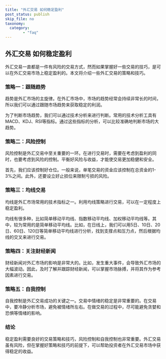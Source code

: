 ```yaml
---
title: "外汇交易 如何稳定盈利"
post_status: publish
skip_file: no
taxonomy:
  category:
        - "faq"
---
```


## 外汇交易 如何稳定盈利

外汇交易一直都是一件有风险的交易方式，然而如果掌握好一些交易的技巧，是可以在外汇交易市场上稳定盈利的。本文将介绍一些外汇交易的策略和技巧。

### 策略一：跟随趋势

趋势是外汇市场的主旋律。在外汇市场中，市场的趋势经常会持续非常长的时间，所以我们可以通过跟随市场趋势来获取稳定的利润。

为了判断市场趋势，我们可以通过技术分析来进行判断。常用的技术分析工具有MACD、KDJ、RSI等指标。通过这些指标的分析，可以比较准确地判断市场的大趋势。

### 策略二：风险控制

风险控制是外汇交易中至关重要的一环。在进行交易时，需要在考虑到盈利的同时，也要考虑到风险的控制。平衡好风险与收益，才能使交易更加稳健和安全。

首先，我们应该控制好仓位。一般来说，单笔交易的资金应该控制在总资金的1-3%之间。此外，还要设立好止损位来限制亏损的风险。

### 策略三：均线交易

均线是外汇市场常用的技术指标之一。利用均线策略进行交易，可以在一定程度上稳定盈利。

均线有很多种，比如简单移动平均线、指数移动平均线、加权移动平均线等。其中，较为常用的是简单移动平均线。比如，在日线上，我们可以用5日、10日、20日、60日、120日等简单移动平均线进行分析，找到支撑点和压力点，然后根据均线的交叉来进行交易。

### 策略四：关注财经新闻

财经新闻对外汇市场的影响是非常大的。比如，发生重大事件，会导致外汇市场的大幅波动。因此，及时了解并跟踪财经新闻，可以掌握市场脉搏，并将其作为参考因素进行交易。

### 策略五：自我控制

自我控制是外汇交易成功的关键之一。交易中情绪的稳定是非常重要的。在交易中，要冷静分析市场，避免被情绪所左右。在做交易的过程中，尽可能避免贪婪和恐惧等情绪的影响。

### 结论

稳定盈利需要良好的交易策略和技巧，风险控制和自我控制也非常重要。外汇交易虽有风险，但在掌握好策略和技巧的前提下，可以帮助投资者在外汇交易市场中获得稳定的收益。
